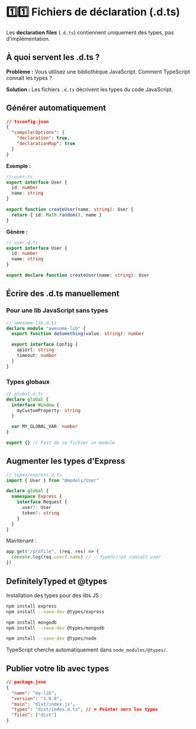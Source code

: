 # 1️⃣1️⃣ Fichiers de déclaration (.d.ts)

Les **declaration files** (`.d.ts`) contiennent uniquement des types, pas d'implémentation.

## À quoi servent les .d.ts ?

**Problème :** Vous utilisez une bibliothèque JavaScript. Comment TypeScript connaît les types ?

**Solution :** Les fichiers `.d.ts` décrivent les types du code JavaScript.

## Générer automatiquement

```json
// tsconfig.json
{
  "compilerOptions": {
    "declaration": true,
    "declarationMap": true
  }
}
```

**Exemple :**

```typescript
// user.ts
export interface User {
  id: number
  name: string
}

export function createUser(name: string): User {
  return { id: Math.random(), name }
}
```

**Génère :**

```typescript
// user.d.ts
export interface User {
  id: number
  name: string
}

export declare function createUser(name: string): User
```

## Écrire des .d.ts manuellement

### Pour une lib JavaScript sans types

```typescript
// awesome-lib.d.ts
declare module "awesome-lib" {
  export function doSomething(value: string): number

  export interface Config {
    apiUrl: string
    timeout: number
  }
}
```

### Types globaux

```typescript
// global.d.ts
declare global {
  interface Window {
    myCustomProperty: string
  }

  var MY_GLOBAL_VAR: number
}

export {} // Fait de ce fichier un module
```

## Augmenter les types d'Express

```typescript
// types/express.d.ts
import { User } from "@models/User"

declare global {
  namespace Express {
    interface Request {
      user?: User
      token?: string
    }
  }
}
```

Maintenant :

```typescript
app.get("/profile", (req, res) => {
  console.log(req.user?.name) // ✅ TypeScript connaît user
})
```

## DefinitelyTyped et @types

Installation des types pour des libs JS :

```bash
npm install express
npm install --save-dev @types/express

npm install mongodb
npm install --save-dev @types/mongodb

npm install --save-dev @types/node
```

TypeScript cherche automatiquement dans `node_modules/@types/`.

## Publier votre lib avec types

```json
// package.json
{
  "name": "my-lib",
  "version": "1.0.0",
  "main": "dist/index.js",
  "types": "dist/index.d.ts", // ⭐ Pointer vers les types
  "files": ["dist"]
}
```
